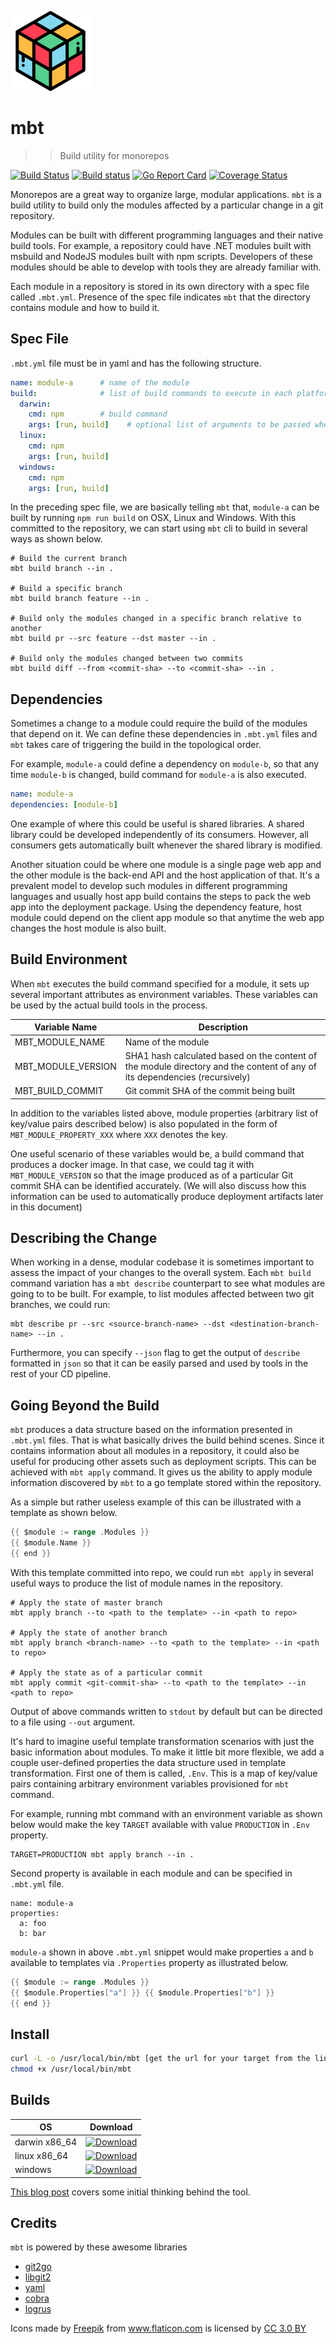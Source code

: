 ![mbt](assets/logo-m.png)
# mbt
>> Build utility for monorepos

[![Build Status](https://travis-ci.org/mbtproject/mbt.svg?branch=release)](https://travis-ci.org/mbtproject/mbt)
[![Build status](https://ci.appveyor.com/api/projects/status/wy8rhr188t3phqvk?svg=true)](https://ci.appveyor.com/project/mbtproject/mbt)
[![Go Report Card](https://goreportcard.com/badge/github.com/mbtproject/mbt)](https://goreportcard.com/report/github.com/mbtproject/mbt)
[![Coverage Status](https://coveralls.io/repos/github/mbtproject/mbt/badge.svg)](https://coveralls.io/github/mbtproject/mbt)

Monorepos are a great way to organize large, modular applications.
`mbt` is a build utility to build only the modules affected 
by a particular change in a git repository. 

Modules can be built with different programming languages and their native build tools. 
For example, a repository could have .NET modules built with msbuild 
and NodeJS modules built with npm scripts. 
Developers of these modules should be able to develop with tools they are 
already familiar with.

Each module in a repository is stored in its own directory with a spec file 
called `.mbt.yml`. Presence of the spec file indicates `mbt` that the directory
contains module and how to build it.

## Spec File 
`.mbt.yml` file must be in yaml and has the following structure.

```yaml
name: module-a      # name of the module
build:              # list of build commands to execute in each platform
  darwin:
    cmd: npm        # build command
    args: [run, build]    # optional list of arguments to be passed when invoking the build command
  linux:
    cmd: npm
    args: [run, build]
  windows:
    cmd: npm
    args: [run, build]
```

In the preceding spec file, we are basically telling `mbt` that, `module-a`
can be built by running `npm run build` on OSX, Linux and Windows. With 
this committed to the repository, we can start using `mbt` cli to build in 
several ways as shown below.

```
# Build the current branch 
mbt build branch --in .

# Build a specific branch
mbt build branch feature --in .

# Build only the modules changed in a specific branch relative to another
mbt build pr --src feature --dst master --in .

# Build only the modules changed between two commits
mbt build diff --from <commit-sha> --to <commit-sha> --in .

```

## Dependencies
Sometimes a change to a module could require the build of the modules that 
depend on it. We can define these dependencies in `.mbt.yml` files and `mbt` 
takes care of triggering the build in the topological order.

For example, `module-a` could define a dependency on `module-b`, so that any
time `module-b` is changed, build command for `module-a` is also executed.

```yaml
name: module-a 
dependencies: [module-b]
```

One example of where this could be useful is shared libraries. A shared library
could be developed independently of its consumers. However, all consumers 
gets automatically built whenever the shared library is modified. 

Another situation could be where one module is a single page web app and the 
other module is the back-end API and the host application of that. It's a 
prevalent model to develop such modules in different programming languages and 
usually host app build contains the steps to pack the web app into the deployment 
package.
Using the dependency feature, host module could depend on the client app 
module so that anytime the web app changes the host module is also built. 

## Build Environment
When `mbt` executes the build command specified for a module, it sets up 
several important attributes as environment variables. These variables can 
be used by the actual build tools in the process.

|Variable Name |Description |
|---|---|
|MBT_MODULE_NAME |Name of the module |
|MBT_MODULE_VERSION |SHA1 hash calculated based on the content of the module directory and the content of any of its dependencies (recursively) |
|MBT_BUILD_COMMIT |Git commit SHA of the commit being built |

In addition to the variables listed above, module properties (arbitrary list of 
key/value pairs described below) is also populated in the form of `MBT_MODULE_PROPERTY_XXX`
where `XXX` denotes the key.

One useful scenario of these variables would be, a build command that produces a 
docker image. In that case, we could tag it with `MBT_MODULE_VERSION` so that the 
image produced as of a particular Git commit SHA can be identified accurately. 
(We will also discuss how this information can be used to automatically produce 
deployment artifacts later in this document)

## Describing the Change
When working in a dense, modular codebase it is sometimes important to assess 
the impact of your changes to the overall system. Each `mbt build` command 
variation has a `mbt describe` counterpart to see what modules are going to 
to be built. For example, to list modules affected between two git branches, we 
could run:

```
mbt describe pr --src <source-branch-name> --dst <destination-branch-name> --in .
``` 

Furthermore, you can specify `--json` flag to get the output of `describe` 
formatted in `json` so that it can be easily parsed and used by tools in the 
rest of your CD pipeline.

## Going Beyond the Build
`mbt` produces a data structure based on the information presented in `.mbt.yml` files.
That is what basically drives the build behind scenes. Since it contains 
information about all modules in a repository, it could also be useful for producing 
other assets such as deployment scripts. This can be achieved with `mbt apply` command.
It gives us the ability to apply module information discovered by `mbt` to a go template
stored within the repository.

As a simple but rather useless example of this can be illustrated with a template
as shown below.

```go
{{ $module := range .Modules }}
{{ $module.Name }}
{{ end }}
```

With this template committed into repo, we could run `mbt apply` in several 
useful ways to produce the list of module names in the repository.

```
# Apply the state of master branch
mbt apply branch --to <path to the template> --in <path to repo>

# Apply the state of another branch
mbt apply branch <branch-name> --to <path to the template> --in <path to repo>

# Apply the state as of a particular commit
mbt apply commit <git-commit-sha> --to <path to the template> --in <path to repo>
```

Output of above commands written to `stdout` by default but can be directed to a 
file using `--out` argument.

It's hard to imagine useful template transformation scenarios with just the basic 
information about modules. To make it little bit more flexible, we add a couple 
user-defined properties the data structure used in template transformation. 
First one of them is called, `.Env`. This is a map of key/value pairs containing 
arbitrary environment variables provisioned for `mbt` command.

For example, running mbt command with an environment variable as shown below would 
make the key `TARGET` available with value `PRODUCTION` in  `.Env` property.

```
TARGET=PRODUCTION mbt apply branch --in .
```

Second property is available in each module and can be specified in `.mbt.yml` 
file. 

```
name: module-a
properties:
  a: foo
  b: bar 
```

`module-a` shown in above `.mbt.yml` snippet would make properties `a` and `b`
available to templates via `.Properties` property as illustrated below.

```go
{{ $module := range .Modules }}
{{ $module.Properties["a"] }} {{ $module.Properties["b"] }}
{{ end }}
```

## Install
```sh
curl -L -o /usr/local/bin/mbt [get the url for your target from the links below]
chmod +x /usr/local/bin/mbt
```
## Builds

|OS               |Download|
|-----------------|--------|
|darwin x86_64    |[![Download](https://api.bintray.com/packages/buddyspike/bin/mbt_darwin_x86_64/images/download.svg)](https://bintray.com/buddyspike/bin/mbt_darwin_x86_64/_latestVersion)|
|linux x86_64     |[![Download](https://api.bintray.com/packages/buddyspike/bin/mbt_linux_x86_64/images/download.svg)](https://bintray.com/buddyspike/bin/mbt_linux_x86_64/_latestVersion)|
|windows          |[ ![Download](https://api.bintray.com/packages/buddyspike/bin/mbt_windows_x86/images/download.svg) ](https://bintray.com/buddyspike/bin/mbt_windows_x86/_latestVersion)|

[This blog post](https://buddyspike.github.io/blog/post/building-modular-systems-with-mbt/) covers some initial thinking behind the tool.

## Credits
`mbt` is powered by these awesome libraries
- [git2go](https://github.com/libgit2/git2go)
- [libgit2](https://github.com/libgit2/libgit2) 
- [yaml](https://github.com/go-yaml/yaml)
- [cobra](https://github.com/spf13/cobra)
- [logrus](https://github.com/sirupsen/logrus)

Icons made by <a href="http://www.freepik.com" title="Freepik">Freepik</a> from <a href="https://www.flaticon.com/" title="Flaticon">www.flaticon.com</a> is licensed by <a href="http://creativecommons.org/licenses/by/3.0/" title="Creative Commons BY 3.0" target="_blank">CC 3.0 BY</a>